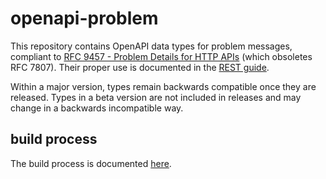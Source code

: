 # openapi-problem

This repository contains OpenAPI data types for problem messages, compliant to [RFC 9457 - Problem Details for HTTP APIs](https://www.rfc-editor.org/rfc/rfc9457) (which obsoletes RFC 7807).
Their proper use is documented in the [REST guide](https://www.gcloud.belgium.be/rest/#error-handling).

Within a major version, types remain backwards compatible once they are released.
Types in a beta version are not included in releases and may change in a backwards incompatible way.

## build process

The build process is documented [here](https://github.com/belgif/openapi-common/blob/master/BUILDING.md).
